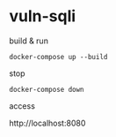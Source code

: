 # vuln-sqli

build & run

`docker-compose up --build`

stop

`docker-compose down`

access

http://localhost:8080

